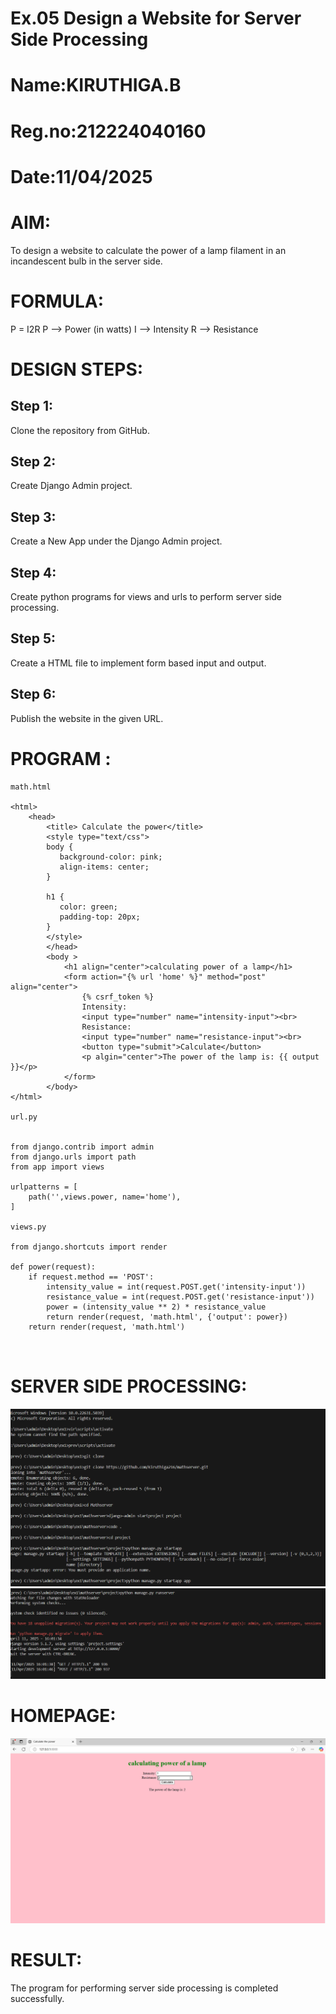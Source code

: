 # Ex.05 Design a Website for Server Side Processing
# Name:KIRUTHIGA.B
# Reg.no:212224040160
# Date:11/04/2025
# AIM:
To design a website to calculate the power of a lamp filament in an incandescent bulb in the server side.

# FORMULA:
P = I2R
P --> Power (in watts)
 I --> Intensity
 R --> Resistance

# DESIGN STEPS:
## Step 1:
Clone the repository from GitHub.

## Step 2:
Create Django Admin project.

## Step 3:
Create a New App under the Django Admin project.

## Step 4:
Create python programs for views and urls to perform server side processing.

## Step 5:
Create a HTML file to implement form based input and output.

## Step 6:
Publish the website in the given URL.

# PROGRAM :
```
math.html

<html>
    <head>
        <title> Calculate the power</title>
        <style type="text/css">
        body {
           background-color: pink;
           align-items: center;
        }
        
        h1 {
           color: green;
           padding-top: 20px;
        }
        </style>
        </head>
        <body >
            <h1 align="center">calculating power of a lamp</h1>
            <form action="{% url 'home' %}" method="post" align="center">
                {% csrf_token %}
                Intensity:
                <input type="number" name="intensity-input"><br>
                Resistance:
                <input type="number" name="resistance-input"><br>
                <button type="submit">Calculate</button>
                <p algin="center">The power of the lamp is: {{ output }}</p>
            </form>
        </body>
</html>

url.py


from django.contrib import admin
from django.urls import path
from app import views

urlpatterns = [
    path('',views.power, name='home'),
]

views.py

from django.shortcuts import render

def power(request): 
    if request.method == 'POST':
        intensity_value = int(request.POST.get('intensity-input'))
        resistance_value = int(request.POST.get('resistance-input'))
        power = (intensity_value ** 2) * resistance_value
        return render(request, 'math.html', {'output': power})
    return render(request, 'math.html')



```
# SERVER SIDE PROCESSING: 

![alt text](<Screenshot 2025-04-11 160241.png>)
![alt text](<Screenshot 2025-04-11 160308.png>)



# HOMEPAGE:
![alt text](<Screenshot 2025-04-11 145258.png>)

# RESULT:
The program for performing server side processing is completed successfully.
